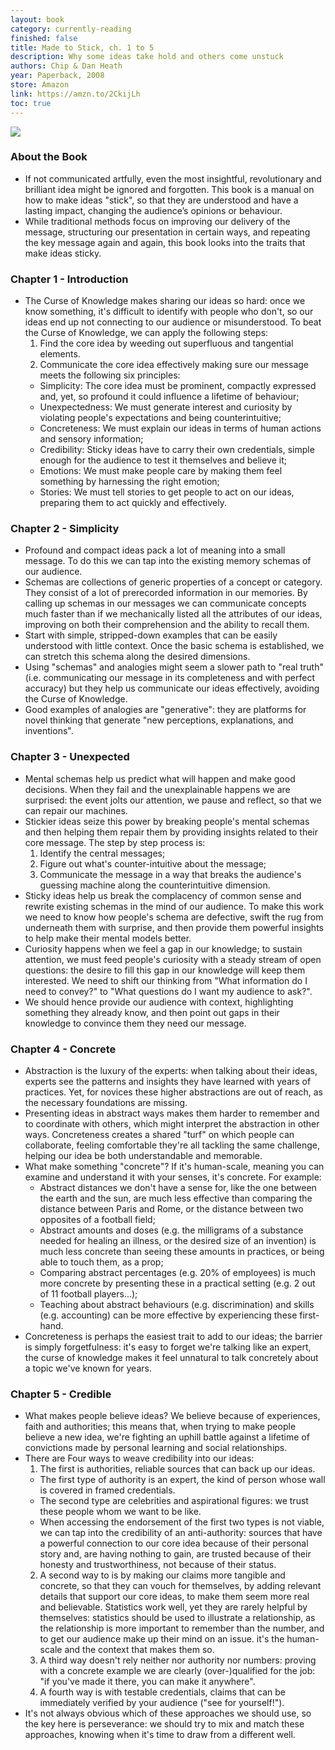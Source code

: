 ```yaml
---
layout: book
category: currently-reading
finished: false
title: Made to Stick, ch. 1 to 5
description: Why some ideas take hold and others come unstuck
authors: Chip & Dan Heath
year: Paperback, 2008
store: Amazon
link: https://amzn.to/2CkijLh
toc: true
---
```


<img src="{{site.url}}/{{site.images}}/books/made-to-stick.jpg">

### About the Book

- If not communicated artfully, even the most insightful, revolutionary and brilliant idea might be ignored and forgotten. This book is a manual on how to make ideas "stick", so that they are understood and have a lasting impact, changing the audience’s opinions or behaviour.
- While traditional methods focus on improving our delivery of the message, structuring our presentation in certain ways, and repeating the key message again and again, this book looks into the traits that make ideas sticky.

### Chapter 1 - Introduction

- The Curse of Knowledge makes sharing our ideas so hard: once we know something, it's difficult to identify with people who don't, so our ideas end up not connecting to our audience or misunderstood. To beat the Curse of Knowledge, we can apply the following steps:
  1. Find the core idea by weeding out superfluous and tangential elements.
  2. Communicate the core idea effectively making sure our message meets the following six principles:
    - Simplicity: The core idea must be prominent, compactly expressed and, yet, so profound it could influence a lifetime of behaviour;
    - Unexpectedness: We must generate interest and curiosity by violating people's expectations and being counterintuitive;
    - Concreteness: We must explain our ideas in terms of human actions and sensory information;
    - Credibility: Sticky ideas have to carry their own credentials, simple enough for the audience to test it themselves and believe it;
    - Emotions: We must make people care by making them feel something by harnessing the right emotion;
    - Stories: We must tell stories to get people to act on our ideas, preparing them to act quickly and effectively.

### Chapter 2 - Simplicity

- Profound and compact ideas pack a lot of meaning into a small message. To do this we can tap into the existing memory schemas of our audience.
- Schemas are collections of generic properties of a concept or category. They consist of a lot of prerecorded information in our memories. By calling up schemas in our messages we can communicate concepts much faster than if we mechanically listed all the attributes of our ideas, improving on both their comprehension and the ability to recall them.
- Start with simple, stripped-down examples that can be easily understood with little context. Once the basic schema is established, we can stretch this schema along the desired dimensions.
- Using "schemas" and analogies might seem a slower path to "real truth" (i.e. communicating our message in its completeness and with perfect accuracy) but they help us communicate our ideas effectively, avoiding the Curse of Knowledge.
- Good examples of analogies are "generative": they are platforms for novel thinking that generate "new perceptions, explanations, and inventions".

### Chapter 3 - Unexpected

- Mental schemas help us predict what will happen and make good decisions. When they fail and the unexplainable happens we are surprised: the event jolts our attention, we pause and reflect, so that we can repair our machines.
- Stickier ideas seize this power by breaking people's mental schemas and then helping them repair them by providing insights related to their core message. The step by step process is:
  1. Identify the central messages;
  2. Figure out what's counter-intuitive about the message;
  3. Communicate the message in a way that breaks the audience's guessing machine along the counterintuitive dimension.
- Sticky ideas help us break the complacency of common sense and rewrite existing schemas in the mind of our audience. To make this work we need to know how people's schema are defective, swift the rug from underneath them with surprise, and then provide them powerful insights to help make their mental models better.
- Curiosity happens when we feel a gap in our knowledge; to sustain attention, we must feed people's curiosity with a steady stream of open questions: the desire to fill this gap in our knowledge will keep them interested. We need to shift our thinking from "What information do I need to convey?" to "What questions do I want my audience to ask?".
- We should hence provide our audience with context, highlighting something they already know, and then point out gaps in their knowledge to convince them they need our message.

### Chapter 4 - Concrete

- Abstraction is the luxury of the experts: when talking about their ideas, experts see the patterns and insights they have learned with years of practices. Yet, for novices these higher abstractions are out of reach, as the necessary foundations are missing.
- Presenting ideas in abstract ways makes them harder to remember and to coordinate with others, which might interpret the abstraction in other ways. Concreteness creates a shared "turf" on which people can collaborate, feeling comfortable they're all tackling the same challenge, helping our idea be both understandable and memorable.
- What make something "concrete"? If it's human-scale, meaning you can examine and understand it with your senses, it's concrete. For example:
  - Abstract distances we don't have a sense for, like the one between the earth and the sun, are much less effective than comparing the distance between Paris and Rome, or the distance between two opposites of a football field;
  - Abstract amounts and doses (e.g. the milligrams of a substance needed for healing an illness, or the desired size of an invention) is much less concrete than seeing these amounts in practices, or being able to touch them, as a prop;
  - Comparing abstract percentages (e.g. 20% of employees) is much more concrete by presenting these in a practical setting (e.g. 2 out of 11 football players...);
  - Teaching about abstract behaviours (e.g. discrimination) and skills (e.g. accounting) can be more effective by experiencing these first-hand.
- Concreteness is perhaps the easiest trait to add to our ideas; the barrier is simply forgetfulness: it's easy to forget we're talking like an expert, the curse of knowledge makes it feel unnatural to talk concretely about a topic we've known for years.

### Chapter 5 - Credible

- What makes people believe ideas? We believe because of experiences, faith and authorities; this means that, when trying to make people believe a new idea, we're fighting an uphill battle against a lifetime of convictions made by personal learning and social relationships.
- There are Four ways to weave credibility into our ideas:
  1. The first is authorities, reliable sources that can back up our ideas.
    - The first type of authority is an expert, the kind of person whose wall is covered in framed credentials.
    - The second type are celebrities and aspirational figures: we trust these people whom we want to be like.
    - When accessing the endorsement of the first two types is not viable, we can tap into the credibility of an anti-authority: sources that have a powerful connection to our core idea because of their personal story and, are having nothing to gain, are trusted because of their honesty and trustworthiness, not because of their status.
  2. A second way to is by making our claims more tangible and concrete, so that they can vouch for themselves, by adding  relevant details that support our core ideas, to make them seem more real and believable. Statistics work well, yet they are rarely helpful by themselves: statistics should be used to illustrate a relationship, as the relationship is more important to remember than the number, and to get our audience make up their mind on an issue. it's the human-scale and the context that makes them so.
  3. A third way doesn't rely neither nor authority nor numbers: proving with a concrete example we are clearly (over-)qualified for the job: "if you've made it there, you can make it anywhere".
  4. A fourth way is with testable credentials, claims that can be immediately verified by your audience ("see for yourself!").
- It's not always obvious which of these approaches we should use, so the key here is perseverance: we should try to mix and match these approaches, knowing when it's time to draw from a different well.
